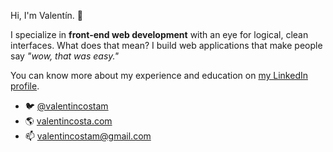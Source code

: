 Hi, I'm Valentín. 👋

I specialize in **front-end web development** with an eye for logical, clean interfaces. What does that mean? I build web applications that make people say _"wow, that was easy."_

You can know more about my experience and education on [my LinkedIn profile](https://www.linkedin.com/in/valentincostam/).

- 🐦 [@valentincostam](https://twitter.com/valentincostam)
- 🌎 [valentincosta.com](https://valentincosta.com)
- 📫 [valentincostam@gmail.com](mailto:valentincostam@gmail.com)
